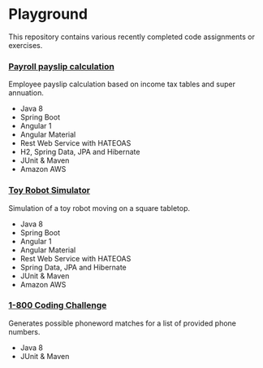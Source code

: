 # Playground

This repository contains various recently completed code assignments or exercises.

### [Payroll payslip calculation](https://github.com/justiniantaylor/playground/tree/master/payroll)
Employee payslip calculation based on income tax tables and super annuation.

* Java 8
* Spring Boot
* Angular 1
* Angular Material
* Rest Web Service with HATEOAS
* H2, Spring Data, JPA and Hibernate
* JUnit & Maven
* Amazon AWS

### [Toy Robot Simulator](https://github.com/justiniantaylor/playground/tree/master/robot)
Simulation of a toy robot moving on a square tabletop.

* Java 8
* Spring Boot
* Angular 1
* Angular Material
* Rest Web Service with HATEOAS
* Spring Data, JPA and Hibernate
* JUnit & Maven
* Amazon AWS

### [1-800 Coding Challenge](https://github.com/justiniantaylor/playground/tree/master/phoneword)
Generates possible phoneword matches for a list of provided phone numbers.

* Java 8
* JUnit & Maven